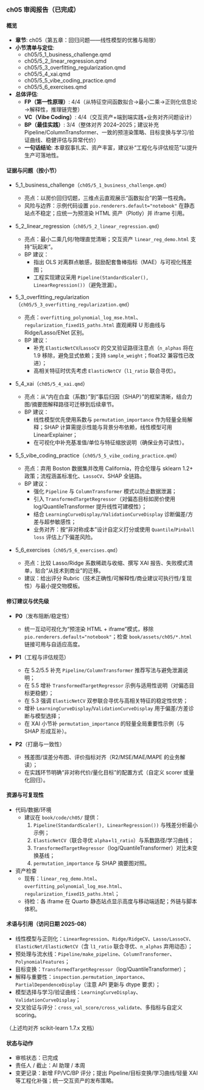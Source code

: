 ### ch05 审阅报告（已完成）

#### 概览
- **章节**: ch05（第五章：回归问题——线性模型的优雅与局限）
- **小节清单与定位**:
  - ch05/5_1_business_challenge.qmd
  - ch05/5_2_linear_regression.qmd
  - ch05/5_3_overfitting_regularization.qmd
  - ch05/5_4_xai.qmd
  - ch05/5_5_vibe_coding_practice.qmd
  - ch05/5_6_exercises.qmd
- **总体评估**:
  - **FP（第一性原理）**: 4/4（从特征空间函数拟合→最小二乘→正则化信息论→解释性，推理链完整）
  - **VC（Vibe Coding）**: 4/4（交互资产+端到端实践+业务对齐问题设计）
  - **BP（最佳实践）**: 3/4（整体对齐 2024–2025；建议补充 Pipeline/ColumnTransformer、一致的预渲染策略、目标变换与学习/验证曲线、稳健评估与异常代价）
  - **一句话结论**: 本章叙事扎实、资产丰富，建议补“工程化与评估规范”以提升生产可落地性。

#### 证据与问题（按小节）
- 5_1_business_challenge（`ch05/5_1_business_challenge.qmd`）
  - 亮点：以房价回归切题，三维点云直观展示“函数拟合”的第一性视角。
  - 风险与边界：示例代码设置 `pio.renderers.default="notebook"` 在静态站点不稳定；应统一为预渲染 HTML 资产（Plotly）并 iframe 引用。

- 5_2_linear_regression（`ch05/5_2_linear_regression.qmd`）
  - 亮点：最小二乘几何/物理直觉清晰；交互资产 `linear_reg_demo.html` 支持“玩起来”。
  - BP 建议：
    - 指出 OLS 对离群点敏感，鼓励配套鲁棒指标（MAE）与可视化残差图；
    - 工程实现建议采用 `Pipeline(StandardScaler(), LinearRegression())`（避免泄漏）。

- 5_3_overfitting_regularization（`ch05/5_3_overfitting_regularization.qmd`）
  - 亮点：`overfitting_polynomial_log_mse.html`、`regularization_fixed15_paths.html` 直观阐释 U 形曲线与 Ridge/Lasso/ENet 区别。
  - BP 建议：
    - 补充 `ElasticNetCV`/`LassoCV` 的交叉验证路径注意点（`n_alphas` 将在 1.9 移除，避免显式依赖；支持 `sample_weight`；float32 兼容性已改进）；
    - 高相关特征时优先考虑 `ElasticNetCV`（`l1_ratio` 联合寻优）。

- 5_4_xai（`ch05/5_4_xai.qmd`）
  - 亮点：从“内在白盒（系数）”到“事后归因（SHAP）”的框架清晰，结合力图/摘要图解释路径可迁移到后续章节。
  - BP 建议：
    - 线性模型优先使用系数与 `permutation_importance` 作为轻量全局解释；SHAP 计算需提示性能与背景分布依赖，线性模型可用 LinearExplainer；
    - 在可视化中补充基准值/单位与特征缩放说明（确保业务可读性）。

- 5_5_vibe_coding_practice（`ch05/5_5_vibe_coding_practice.qmd`）
  - 亮点：弃用 Boston 数据集并改用 California，符合伦理与 sklearn 1.2+ 政策；流程涵盖标准化、`LassoCV`、SHAP 全链路。
  - BP 建议：
    - 强化 `Pipeline` 与 `ColumnTransformer` 模式以防止数据泄漏；
    - 引入 `TransformedTargetRegressor`（对偏态目标如房价使用 log/QuantileTransformer 提升线性可建模性）；
    - 结合 `LearningCurveDisplay/ValidationCurveDisplay` 诊断偏差/方差与超参敏感性；
    - 业务对齐：按“非对称成本”设计自定义打分或使用 `Quantile`/`Pinball loss` 评估上/下偏差风险。

- 5_6_exercises（`ch05/5_6_exercises.qmd`）
  - 亮点：比较 Lasso/Ridge 系数稀疏与收缩、撰写 XAI 报告、失败模式清单，贴合“从技术到商业”的迁移。
  - 建议：给出评分 Rubric（技术正确性/可解释性/商业建议可执行性/复现性）与最小提交物模板。

#### 修订建议与优先级
- **P0**（发布阻断/稳定性）
  - 统一互动可视化为“预渲染 HTML + iframe”模式，移除 `pio.renderers.default="notebook"`；检查 `book/assets/ch05/*.html` 链接可用与自适应高度。

- **P1**（工程与评估规范）
  - 在 5.2/5.5 补充 `Pipeline/ColumnTransformer` 推荐写法与避免泄漏说明；
  - 在 5.5 增补 `TransformedTargetRegressor` 示例与适用性说明（对偏态目标更稳健）；
  - 在 5.3 强调 `ElasticNetCV` 双参联合寻优与高相关特征的稳定性优势；
  - 增补 `LearningCurveDisplay`/`ValidationCurveDisplay` 用于偏差/方差诊断与模型选择；
  - 在 XAI 小节补 `permutation_importance` 的轻量全局重要性示例（与 SHAP 形成互补）。

- **P2**（打磨与一致性）
  - 残差图/误差分布图、评价指标对齐（R2/MSE/MAE/MAPE 的业务解读）；
  - 在实践环节明确“非对称代价/量化目标”的配置方式（自定义 scorer 或量化回归）。

#### 资源与可复现性
- 代码/数据/环境
  - 建议在 `book/code/ch05/` 提供：
    1) `Pipeline(StandardScaler(), LinearRegression())` 与残差分析最小示例；
    2) `ElasticNetCV`（联合寻优 `alpha`+`l1_ratio`）与系数路径/学习曲线；
    3) `TransformedTargetRegressor`（log/QuantileTransformer）对比未变换基线；
    4) `permutation_importance` 与 SHAP 摘要图对照。
- 资产检查
  - 现有：`linear_reg_demo.html`、`overfitting_polynomial_log_mse.html`、`regularization_fixed15_paths.html`；
  - 待检：各 iframe 在 Quarto 静态站点显示高度与移动端适配；外链与脚本体积。

#### 术语与引用（访问日期 2025-08）
- 线性模型与正则化：`LinearRegression`、`Ridge/RidgeCV`、`Lasso/LassoCV`、`ElasticNet/ElasticNetCV`（含 `l1_ratio` 联合寻优、`n_alphas` 弃用动态）；
- 预处理与流水线：`Pipeline/make_pipeline`、`ColumnTransformer`、`PolynomialFeatures`；
- 目标变换：`TransformedTargetRegressor`（log/QuantileTransformer）；
- 解释与重要性：`inspection.permutation_importance`、`PartialDependenceDisplay`（注意 API 更新与 dtype 要求）；
- 模型选择与学习/验证曲线：`LearningCurveDisplay`、`ValidationCurveDisplay`；
- 交叉验证与评分：`cross_val_score/cross_validate`、多指标与自定义 scoring。

（上述均对齐 scikit-learn 1.7.x 文档）

#### 状态与动作
- 审核状态：已完成
- 责任人 / 截止：AI 助理 / 本周
- 变更记录：新增 FP/VC/BP 评分；提出 Pipeline/目标变换/学习曲线/轻量 XAI 等工程化补强；统一交互资产的发布策略。